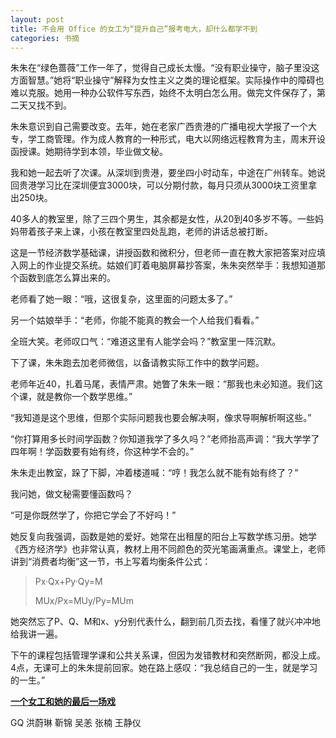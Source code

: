 ```yaml
---
layout: post
title: 不会用 Office 的女工为“提升自己”报考电大，却什么都学不到
categories: 书摘
---
```


朱朱在“绿色蔷薇”工作一年了，觉得自己成长太慢。“没有职业操守，脑子里没这方面智慧。”她将“职业操守”解释为女性主义之类的理论框架。实际操作中的障碍也难以克服。她用一种办公软件写东西，始终不太明白怎么用。做完文件保存了，第二天又找不到。

朱朱意识到自己需要改变。去年，她在老家广西贵港的广播电视大学报了一个大专，学工商管理。作为成人教育的一种形式，电大以网络远程教育为主，周末开设函授课。她期待学到本领，毕业做文秘。

我和她一起去听了次课。从深圳到贵港，要坐四小时动车，中途在广州转车。她说回贵港学习比在深圳便宜3000块，可以分期付款，每月只须从3000块工资里拿出250块。

40多人的教室里，除了三四个男生，其余都是女性，从20到40多岁不等。一些妈妈带着孩子来上课，小孩在教室里四处乱跑，老师的讲话总被打断。

这是一节经济数学基础课，讲授函数和微积分，但老师一直在教大家把答案对应填入网上的作业提交系统。姑娘们盯着电脑屏幕抄答案，朱朱突然举手：我想知道那个函数到底怎么算出来的。

老师看了她一眼：“哦，这很复杂，这里面的问题太多了。”

另一个姑娘举手：“老师，你能不能真的教会一个人给我们看看。”

全班大笑。老师叹口气：“难道这里有人能学会吗？”教室里一阵沉默。

下了课，朱朱跑去加老师微信，以备请教实际工作中的数学问题。

老师年近40，扎着马尾，表情严肃。她瞥了朱朱一眼：“那我也未必知道。我们这个课，就是教你一个数学思维。”

“我知道是这个思维，但那个实际问题我也要会解决啊，像求导啊解析啊这些。”

“你打算用多长时间学函数？你知道我学了多久吗？”老师抬高声调：“我大学学了四年啊！学函数要有始有终，你这种学不会的。”

朱朱走出教室，跺了下脚，冲着楼道喊：“哼！我怎么就不能有始有终了？”

我问她，做文秘需要懂函数吗？

“可是你既然学了，你把它学会了不好吗！”

她反复向我强调，函数是她的爱好。她常在出租屋的阳台上写数学练习册。她学《西方经济学》也非常认真，教材上用不同颜色的荧光笔画满重点。课堂上，老师讲到“消费者均衡”这一节，书上写着均衡条件公式：

> Px·Qx+Py·Qy=M
>
> MUx/Px=MUy/Py=MUm

她突然忘了P、Q、M和x、y分别代表什么，翻到前几页去找，看懂了就兴冲冲地给我讲一遍。

下午的课程包括管理学课和公共关系课，但因为发错教材和突然断网，都没上成。4点，无课可上的朱朱提前回家。她在路上感叹：“我总结自己的一生，就是学习的一生。”

[**一个女工和她的最后一场戏**](https://zhuanlan.zhihu.com/p/40026452)

GQ 洪蔚琳 靳锦 吴恙 张楠 王静仪